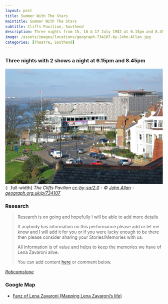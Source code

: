 ```yaml
---
layout: post
title: Summer With The Stars
maintitle: Summer With The Stars
subtitle: Cliffs Pavilion, Southend
description: Three nights from 15, 16 & 17 July 1982 at 6.15pm and 8.45pm
image: /assets/images/locations/geograph-734107-by-John-Allan.jpg
categories: [Theatre, Southend]
---
```


### Three nights with 2 shows a night at 6.15pm and 8.45pm
![](/assets/images/locations/geograph-734107-by-John-Allan.jpg){: .full-width}
<cite>The Cliffs Pavilion [cc-by-sa/2.0](http://creativecommons.org/licenses/by-sa/2.0/) - © [John Allan](https://www.geograph.org.uk/profile/3863) - [geograph.org.uk/p/734107](https://www.geograph.org.uk/photo/734107)</cite>

### Research
> Research is on going and hopefully I will be able to add more details
>
> If anybody has information on this performance please add or let me know and I will add it for you or if you were lucky enough to be there then please consider sharing your Stories/Memories with us.
>
> All information is of value and helps to keep the memories we have of Lena Zavaroni alive.
>
> You can add content [here](https://github.com/FanzOfLenaZavaroni/fanzoflenazavaroni.github.io) or comment below.

<cite>[Robcamstone](https://m.me/fanzoflenazavaroni)</cite>

### Google Map
* [Fanz of Lena Zavaroni (Mapping Lena Zavaroni’s life)](https://www.google.com/maps/d/u/0/viewer?mid=1D1D0ERV_FQMNb9XZzJ-J3yUlK8aI4vhI&hl=en&ll=51.535213000000034%2C0.6972349000000122&z=19)

<style>
.dt-published {display: none;}
.post-meta:after {content: "15, 16 & 17 July 1982";}
.height-adjust1 {width:auto; height:350px;}
.height-adjust2 {width:auto; height:307px;}
</style>

